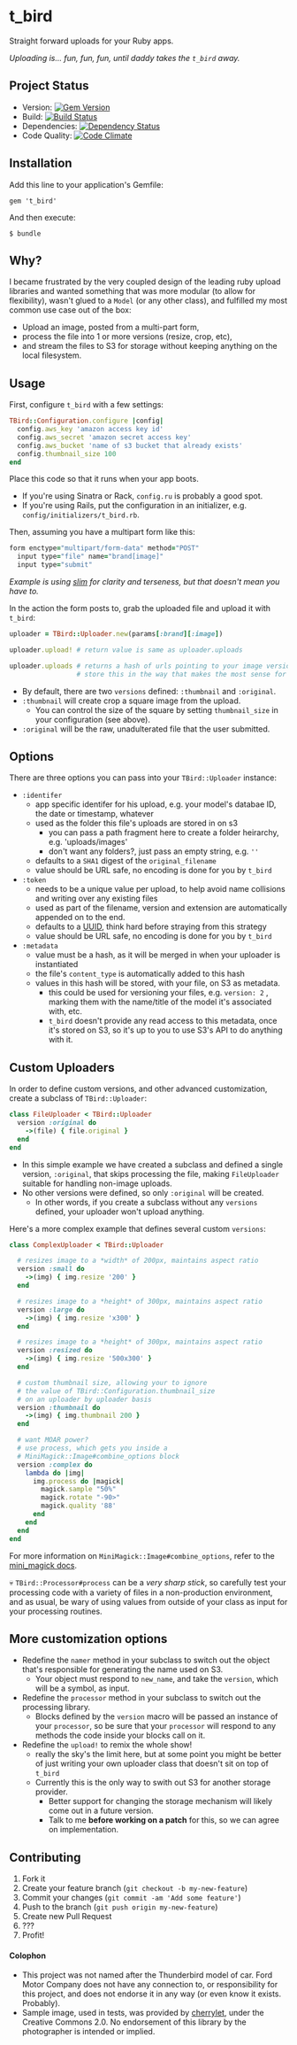 # t_bird

Straight forward uploads for your Ruby apps.

_Uploading is... fun, fun, fun, until daddy takes the `t_bird` away._

## Project Status

- Version: [![Gem Version](https://badge.fury.io/rb/t_bird.png)](http://badge.fury.io/rb/t_bird)
- Build: [![Build Status](https://secure.travis-ci.org/xentek/t_bird.png)](http://travis-ci.org/xentek/t_bird)
- Dependencies: [![Dependency Status](https://gemnasium.com/xentek/t_bird.png)](https://gemnasium.com/xentek/t_bird)
- Code Quality: [![Code Climate](https://d3s6mut3hikguw.cloudfront.net/github/xentek/t_bird.png)](https://codeclimate.com/github/xentek/t_bird)

## Installation

Add this line to your application's Gemfile:

    gem 't_bird'

And then execute:

    $ bundle

## Why?

I became frustrated by the very coupled design of the leading ruby
upload libraries and wanted something that was more modular (to
allow for flexibility), wasn't glued to a `Model` (or any other class),
and fulfilled my most common use case out of the box: 

 - Upload an image, posted from a multi-part form,
 - process the file into 1 or more versions (resize, crop, etc),
 - and stream the files to S3 for storage without keeping anything on
   the local filesystem.

## Usage

First, configure `t_bird` with a few settings:

````ruby
TBird::Configuration.configure |config|
  config.aws_key 'amazon access key id'
  config.aws_secret 'amazon secret access key'
  config.aws_bucket 'name of s3 bucket that already exists'
  config.thumbnail_size 100
end
````
Place this code so that it runs when your app boots.

  - If you're using Sinatra or Rack, `config.ru` is probably a good spot.
  - If you're using Rails, put the configuration in an initializer, e.g. `config/initializers/t_bird.rb`.

Then, assuming you have a multipart form like this:

````ruby
form enctype="multipart/form-data" method="POST"
  input type="file" name="brand[image]"
  input type="submit"
````
_Example is using [slim](http://slim-lang.com) for clarity and terseness, but that doesn't mean you have to._

In the action the form posts to, grab the uploaded file and upload it with `t_bird`:

````ruby
uploader = TBird::Uploader.new(params[:brand][:image])

uploader.upload! # return value is same as uploader.uploads

uploader.uploads # returns a hash of urls pointing to your image versions
                 # store this in the way that makes the most sense for your app
````

- By default, there are two `versions` defined: `:thumbnail` and `:original`.
- `:thumbnail` will create crop a square image from the upload.
  - You can control the size of the square by setting `thumbnail_size` in your configuration (see above).
- `:original` will be the raw, unadulterated file that the user submitted.

## Options

There are three options you can pass into your `TBird::Uploader` instance:

  - `:identifer`
    - app specific identifer for his upload, e.g. your model's databae ID, the date or timestamp, whatever
    - used as the folder this file's uploads are stored in on s3
      - you can pass a path fragment here to create a folder heirarchy, e.g. 'uploads/images'
      - don't want any folders?, just pass an empty string, e.g. `''`
    - defaults to a `SHA1` digest of the `original_filename`
    - value should be URL safe, no encoding is done for you by `t_bird`
  - `:token`
    - needs to be a unique value per upload, to help avoid name collisions and writing over any existing files
    - used as part of the filename, version and extension are
      automatically appended on to the end.
    - defaults to a [UUID](http://en.wikipedia.org/wiki/Universally_unique_identifier), think hard before straying from this strategy
    - value should be URL safe, no encoding is done for you by `t_bird`
  - `:metadata`
    - value must be a hash, as it will be merged in when your uploader is instantiated
    - the file's `content_type` is automatically added to this hash
    - values in this hash will be stored, with your file, on S3 as metadata.
      - this could be used for versioning your files, e.g. `version: 2` , marking them with
        the name/title of the model it's associated with, etc.
      - `t_bird` doesn't provide any read access to this metadata, once it's stored on S3, so it's up to you to use S3's API to do anything with it.

## Custom Uploaders

In order to define custom versions, and other advanced customization, create a subclass of `TBird::Uploader`:

````ruby
class FileUploader < TBird::Uploader
  version :original do
    ->(file) { file.original }
  end
end
````

- In this simple example we have created a subclass and defined a single
version, `:original`, that skips processing the file, making `FileUploader` suitable
for handling non-image uploads.
- No other versions were defined, so only `:original` will be created.
  - In other words, if you create a subclass without any `versions`
    defined, your uploader won't upload anything.

Here's a more complex example that defines several custom `versions`:

````ruby
class ComplexUploader < TBird::Uploader

  # resizes image to a *width* of 200px, maintains aspect ratio
  version :small do
    ->(img) { img.resize '200' } 
  end

  # resizes image to a *height* of 300px, maintains aspect ratio
  version :large do
    ->(img) { img.resize 'x300' }
  end

  # resizes image to a *height* of 300px, maintains aspect ratio
  version :resized do
    ->(img) { img.resize '500x300' }
  end

  # custom thumbnail size, allowing your to ignore
  # the value of TBird::Configuration.thumbnail_size
  # on an uploader by uploader basis
  version :thumbnail do
    ->(img) { img.thumbnail 200 }
  end

  # want MOAR power?
  # use process, which gets you inside a
  # MiniMagick::Image#combine_options block
  version :complex do
    lambda do |img|
      img.process do |magick|
        magick.sample "50%"
        magick.rotate "-90>"
        magick.quality '88'
      end
    end
  end
end
````
For more information on `MiniMagick::Image#combine_options`, refer to the [mini_magick docs](https://github.com/minimagick/minimagick/blob/master/README.md).

:skull: `TBird::Processor#process` can be a _very sharp stick_, so carefully test your processing code with a variety of files in a non-production environment, and as usual, be wary of using values from outside of your class as input for your processing routines.

## More customization options

  - Redefine the `namer` method in your subclass to switch out the object that's responsible for generating the name used on S3.
    - Your object must respond to `new_name`, and take the `version`, which will be a symbol, as input.
  - Redefine the `processor` method in your subclass to switch out the processing library.
    - Blocks defined by the `version` macro will be passed an instance of your `processor`,
      so be sure that your `processor` will respond to any methods the code inside your blocks call on it. 
  - Redefine the `upload!` to remix the whole show!
    - really the sky's the limit here, but at some point you might be
      better of just writing your own uploader class that doesn't sit on
      top of `t_bird`
    - Currently this is the only way to swith out S3 for another storage provider.
      - Better support for changing the storage mechanism will likely come out in a future version.
      - Talk to me __before working on a patch__ for this, so we can agree on implementation.

## Contributing

1. Fork it
2. Create your feature branch (`git checkout -b my-new-feature`)
3. Commit your changes (`git commit -am 'Add some feature'`)
4. Push to the branch (`git push origin my-new-feature`)
5. Create new Pull Request
6. ???
7. Profit!

#### Colophon

  - This project was not named after the Thunderbird model of car. Ford Motor Company does not have any connection to, or responsibility for this project, and does not endorse it in any way (or even know it exists. Probably).
  - Sample image, used in tests, was provided by [cherrylet](http://www.flickr.com/photos/cherrylet/10258332985/sizes/o/in/photostream/), under the Creative Commons 2.0. No endorsement of this library by the photographer is intended or implied.
